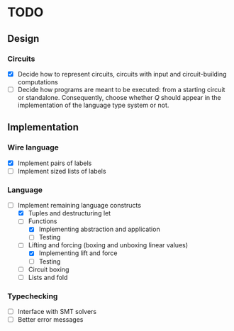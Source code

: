 # TODO

## Design

### Circuits

 - [x] Decide how to represent circuits, circuits with input and circuit-building computations
 - [ ] Decide how programs are meant to be executed: from a starting circuit or standalone. Consequently, choose whether $Q$ should appear in the implementation of the language type system or not.

## Implementation

### Wire language

- [x] Implement pairs of labels
- [ ] Implement sized lists of labels

### Language

- [ ] Implement remaining language constructs
  - [x] Tuples and destructuring let
  - [ ] Functions
    - [x] Implementing abstraction and application
    - [ ] Testing
  - [ ] Lifting and forcing (boxing and unboxing linear values)
    - [x] Implementing lift and force
    - [ ] Testing
  - [ ] Circuit boxing
  - [ ] Lists and fold

### Typechecking

- [ ] Interface with SMT solvers
- [ ] Better error messages
